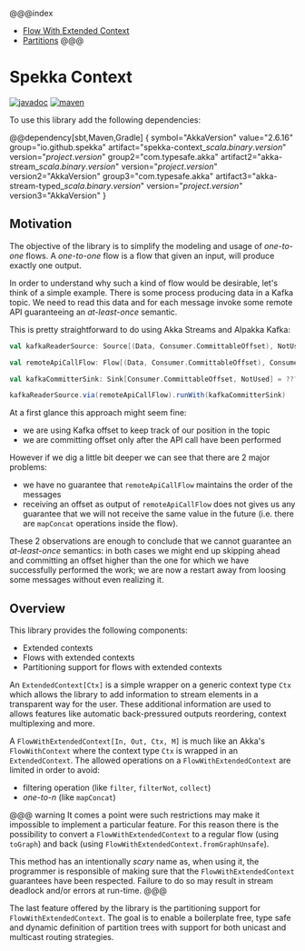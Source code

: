 @@@index

* [Flow With Extended Context](flow-with-extended-context.md)
* [Partitions](partitions.md)
@@@

# Spekka Context

[![javadoc](https://javadoc.io/badge2/io.github.spekka/spekka-context_2.13/javadoc.svg)](https://javadoc.io/doc/io.github.spekka/spekka-context_2.13/)
[![maven](https://img.shields.io/maven-central/v/io.github.spekka/spekka-context_2.13)](https://mvnrepository.com/artifact/io.github.spekka/spekka-context_2.13/)

To use this library add the following dependencies:

@@dependency[sbt,Maven,Gradle] {
  symbol="AkkaVersion"  value="2.6.16"
  group="io.github.spekka"  artifact="spekka-context_$scala.binary.version$"  version="$project.version$"
  group2="com.typesafe.akka" artifact2="akka-stream_$scala.binary.version$"  version="$project.version$" version2="AkkaVersion"
  group3="com.typesafe.akka" artifact3="akka-stream-typed_$scala.binary.version$"  version="$project.version$" version3="AkkaVersion"
}

## Motivation

The objective of the library is to simplify the modeling and usage of *one-to-one* flows. 
A *one-to-one* flow is a flow that given an input, will produce exactly one output.

In order to understand why such a kind of flow would be desirable, let's think of a simple example. 
There is some process producing data in a Kafka topic.
We need to read this data and for each message invoke some remote API guaranteeing an *at-least-once* semantic.

This is pretty straightforward to do using Akka Streams and Alpakka Kafka:

```scala
val kafkaReaderSource: Source[(Data, Consumer.CommittableOffset), NotUsed] = ???

val remoteApiCallFlow: Flow[(Data, Consumer.CommittableOffset), Consumer.CommittableOffset, NotUsed] = ???

val kafkaCommitterSink: Sink[Consumer.CommittableOffset, NotUsed] = ???

kafkaReaderSource.via(remoteApiCallFlow).runWith(kafkaCommitterSink)

```

At a first glance this approach might seem fine:

- we are using Kafka offset to keep track of our position in the topic
- we are committing offset only after the API call have been performed

However if we dig a little bit deeper we can see that there are 2 major problems:

- we have no guarantee that `remoteApiCallFlow` maintains the order of the messages
- receiving an offset as output of `remoteApiCallFlow` does not gives us any guarantee that we will not receive the same value in the future (i.e. there are `mapConcat` operations inside the flow).

These 2 observations are enough to conclude that we cannot guarantee an *at-least-once* semantics: in both cases we might end up
skipping ahead and committing an offset higher than the one for which we have successfully performed the work; we are now a restart away from loosing some messages without even realizing it.

## Overview

This library provides the following components:

- Extended contexts
- Flows with extended contexts
- Partitioning support for flows with extended contexts

An `ExtendedContext[Ctx]` is a simple wrapper on a generic context type `Ctx` which allows the library to add information to
stream elements in a transparent way for the user. These additional information are used to allows features like automatic back-pressured outputs reordering, context multiplexing and more.

A `FlowWithExtendedContext[In, Out, Ctx, M]` is much like an Akka's `FlowWithContext` where the context type `Ctx` is wrapped in an `ExtendedContext`. The allowed operations on a `FlowWithExtendedContext` are limited in order to avoid:

- filtering operation (like `filter`, `filterNot`, `collect`)
- *one-to-n* (like `mapConcat`)

@@@ warning
It comes a point were such restrictions may make it impossible to implement a particular feature.
For this reason there is the possibility to convert a `FlowWithExtendedContext` to a regular flow (using `toGraph`) and back 
(using `FlowWithExtendedContext.fromGraphUnsafe`).

This method has an intentionally *scary* name as, when using it, the programmer is responsible of making sure that the
`FlowWithExtendedContext` guarantees have been respected. Failure to do so may result in stream deadlock and/or errors at run-time.
@@@

The last feature offered by the library is the partitioning support for `FlowWithExtendedContext`. The goal is to enable
a boilerplate free, type safe and dynamic definition of partition trees with support for both unicast and multicast routing strategies.